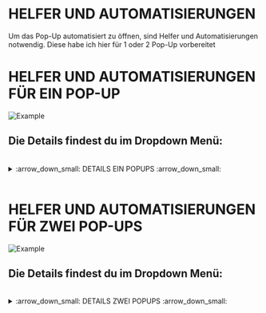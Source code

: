 # HELFER UND AUTOMATISIERUNGEN


Um das Pop-Up automatisiert zu öffnen, sind Helfer und Automatisierungen notwendig.
Diese habe ich hier für 1 oder 2 Pop-Up vorbereitet


# HELFER UND AUTOMATISIERUNGEN FÜR EIN POP-UP

<img src="https://raw.githubusercontent.com/MaxxKra/README_images/master/Geburtstagskalender/PopUp_einzeln.gif" alt="Example" width="800"/>


## Die Details findest du im Dropdown Menü:
<br>
<details>

<summary>:arrow_down_small: DETAILS EIN POPUPS :arrow_down_small:</summary>

<br>
<br>

Um das Pop-Up automatisch zu Öffnen und über einen `GELESEN-BUTTON` zu schließen, habe ich folgende Helfer und Automatisierungen angelegt

<br>


## HELFER

<br>


Ich habe folgende Helfer für mein Geburtstags-PopUp erstellt:

<br>

| **HELFER** | **NAME** | **ENTITY ID** | **ICON** |
| --- | --- | --- | --- |
| ZEITPLAN | Zeitplan PopUp | schedule.zeitplan_popup | mdi:calendar-clock-outline |
| TASTE | Geburtstag | input_button.geburtstag | mdi:cake-variant-outline |
| TASTE | PopUp gelesen | input_button.popup_gelesen | mdi:close-box |

<br>
<br>


### DIE HELFER IM DETAIL:
<br>
<details>

<summary>:arrow_down_small: DIE HELFER IM DETAIL :arrow_down_small:</summary>

### HELFER SCHEDULE - ZEITPLAN POPUP
<img src="https://raw.githubusercontent.com/MaxxKra/README_images/master/Geburtstagskalender/Helfer_Zeitplan.png" alt="Example" width="600"/>

<br>
<br>

### HELFER INPUT-BUTTON - GEBURTSTAG
<img src="https://raw.githubusercontent.com/MaxxKra/README_images/master/Geburtstagskalender/Helfer_Button_Geburtstag.png" alt="Example" width="600"/>

<br>
<br>

### HELFER INPUT-BUTTON - POPUP GELESEN
<img src="https://raw.githubusercontent.com/MaxxKra/README_images/master/Geburtstagskalender/Helfer_PopUp_Geburtstag_gelesen.png" alt="Example" width="600"/>

<br>
<br>

### HELFER INPUT-BOOLEAN - SCHALTER POPUP
<img src="https://raw.githubusercontent.com/MaxxKra/README_images/master/Geburtstagskalender/Helfer_Schalter_PopUp.png" alt="Example" width="600"/>


</details>
<br>
<br>
<br>
<br>

## AUTOMATISIERUNGEN

<br>


Um die Einrichtung der Automatisierungen für euch einfacher zu gestallten, habe ich für jede ein `blueprint` erstellt.
Die Import-Adressen dieser Blaupausen sind hier angeführt:<br>

Dies sind die Automatisierungen zu den Popups:

<br>


| **AUTOMATISIERUNG** | **NAME** | **BLAUPAUSE** |
| --- | --- | --- |
| Öffne ein Pop-Up| Popup Geburtstag | https://gist.github.com/MaxxKra/3dbc1164e0d037bda67911fccead5f36 |
| Schließe ein Pop-Up | PopUp gelesen | https://gist.github.com/MaxxKra/e656cdc6f1374596167d7d8ada2d9748 |

<br>
<br>

Um diese Blaupausen einzufügen, gehe auf `EINSTELLUNGEN` / `AUTOMATISIERUNGEN & SZENEN` / `BLAUPAUSEN` und wähle rechts unten `BLAUPAUSE IMPORTIEREN`.

<br>


Kopiere dir die Adressen der Blaupausen und füge diese ein. Danach wähle `VORSCHAU` und dann `BLAUPAUSE IMPORTIEREN`.
Nun ist die Blaupause installiert und kann ausgewählt und mit Daten gefüllt werden.

<br>
<br>


> NICHT VERGESSEN ALLE SENSOR-DATEN, ENTITÄTEN UND DIE BROWSER_ID ANZUPASSEN!


</details>
<br>

# HELFER UND AUTOMATISIERUNGEN FÜR ZWEI POP-UPS

<img src="https://raw.githubusercontent.com/MaxxKra/README_images/master/Geburtstagskalender/PopUp_mehrere.gif" alt="Example" width="800"/>


## Die Details findest du im Dropdown Menü:
<br>
<details>

<summary>:arrow_down_small: DETAILS ZWEI POPUPS :arrow_down_small:</summary>

<br>
<br>

Da ich mit einem Zeitplan, zwei Popups öffne aber immer nur eines angezeigt werden kann, habe ich meine Pop-Ups mit einem `GELESEN-BUTTON` versehen und die Automatisierungen so angepasst, dass das zweite Pop-Up erst geöffnet wird, wenn das erste gelesen wurde.

<br>


## HELFER

<br>


Ich habe folgende Helfer für mein Müllerinnerungs-PopUp und Geburtstags-PopUp erstellt:

<br>

| **HELFER** | **NAME** | **ENTITY ID** | **ICON** |
| --- | --- | --- | --- |
| ZEITPLAN | Zeitplan PopUp | schedule.zeitplan_popup | mdi:calendar-clock-outline |
| TASTE | Müllerinnerung | input_button.mullerinnerung | mdi:delete-circle-outline |
| TASTE | Geburtstag | input_button.geburtstag | mdi:cake-variant-outline |
| TASTE | PopUp gelesen | input_button.popup_gelesen | mdi:close-box |
| SCHALTER | Schalter PopUp | input_boolean.schalter_popup | mdi:block-helper |

<br>
<br>

### HELFER SCHEDULE - ZEITPLAN POPUP
<img src="https://raw.githubusercontent.com/MaxxKra/README_images/master/Geburtstagskalender/Helfer_Zeitplan.png" alt="Example" width="600"/>

<br>
<br>

### HELFER INPUT-BUTTON - MÜLLERINNERUNG
<img src="https://raw.githubusercontent.com/MaxxKra/README_images/master/Geburtstagskalender/Helfer_Button_Mullerinnerung.png" alt="Example" width="600"/>

<br>
<br>

### HELFER INPUT-BUTTON - GEBURTSTAG
<img src="https://raw.githubusercontent.com/MaxxKra/README_images/master/Geburtstagskalender/Helfer_Button_Geburtstag.png" alt="Example" width="600"/>

<br>
<br>

### HELFER INPUT-BUTTON - POPUP GELESEN
<img src="https://raw.githubusercontent.com/MaxxKra/README_images/master/Geburtstagskalender/Helfer_PopUp_Geburtstag_gelesen.png" alt="Example" width="600"/>

<br>
<br>

### HELFER INPUT-BOOLEAN - SCHALTER POPUP
<img src="https://raw.githubusercontent.com/MaxxKra/README_images/master/Geburtstagskalender/Helfer_Schalter_PopUp.png" alt="Example" width="600"/>

<br>
<br>
<br>

## AUTOMATISIERUNGEN

<br>


Um die Einrichtung der Automatisierungen für euch einfacher zu gestallten, habe ich für jede ein `blueprint` erstellt.
Die Import-Adressen dieser Blaupausen sind hier angeführt:<br>

Dies sind die Automatisierungen zu den Popups:

<br>


| **AUTOMATISIERUNG** | **NAME** | **BLAUPAUSE** |
| --- | --- | --- |
| Öffne das erste Pop-Up | Popup Müllerinnerung | https://gist.github.com/MaxxKra/835b3380ed912c0e66d81941636eedcc |
| Öffne das zweite Pop-Up | Popup Geburtstag | https://gist.github.com/MaxxKra/f6cc2e344abfe43221631304bb93d9e2 |
| Schließe die Pop-Ups | PopUp gelesen | https://gist.github.com/MaxxKra/7979490bd78565943564156999f4f299 |

<br>
<br>

Um diese Blaupausen einzufügen, gehe auf `EINSTELLUNGEN` / `AUTOMATISIERUNGEN & SZENEN` / `BLAUPAUSEN` und wähle rechts unten `BLAUPAUSE IMPORTIEREN`.

<br>


Kopiere dir die Adressen der Blaupausen und füge diese ein. Danach wähle `VORSCHAU` und dann `BLAUPAUSE IMPORTIEREN`.
Nun ist die Blaupause installiert und kann ausgewählt und mit Daten gefüllt werden.

<br>
<br>


> NICHT VERGESSEN ALLE SENSOR-DATEN, ENTITÄTEN UND DIE BROWSER_ID ANZUPASSEN!


</details>
<br>